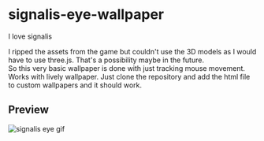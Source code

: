 # signalis-eye-wallpaper
I love signalis

I ripped the assets from the game but couldn't use the 3D models as I would have to use three.js. That's a possibility maybe in the future. <br />
So this very basic wallpaper is done with just tracking mouse movement. Works with lively wallpaper. Just clone the repository and add the html file to custom wallpapers and it should work.

## Preview
![signalis eye gif](https://user-images.githubusercontent.com/20429572/225539454-f22d6624-a0da-4231-8b41-5585b9d95521.gif)
